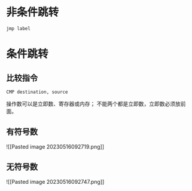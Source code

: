 # 非条件跳转

```
jmp label
```

# 条件跳转

## 比较指令

```
CMP destination, source
```

操作数可以是立即数、寄存器或内存；
不能两个都是立即数，立即数必须放前面。

## 有符号数

![[Pasted image 20230516092719.png]]

## 无符号数

![[Pasted image 20230516092747.png]]
